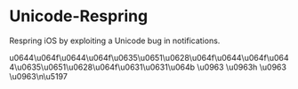 # Unicode-Respring
Respring iOS by exploiting a Unicode bug in notifications.

u0644\u064f\u0644\u064f\u0635\u0651\u0628\u064f\u0644\u064f\u0644\u0635\u0651\u0628\u064f\u0631\u0631\u064b \u0963 \u0963h \u0963 \u0963\n\u5197
